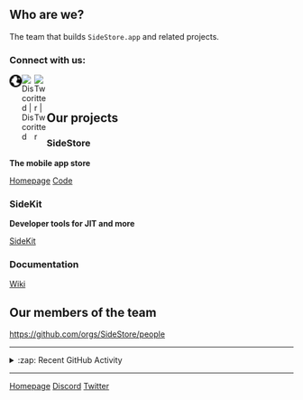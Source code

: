 <!-- 
Docs: How to use GitHub README and actions to auto-generate embedded content.
https://github.com/anuraghazra/github-readme-stats
https://www.youtube.com/watch?v=n6d4KHSKqGk
https://github.com/rahuldkjain/github-profile-readme-generator
 -->

## Who are we?

The team that builds `SideStore.app` and related projects.

### Connect with us:

<!--
[![Website](https://img.shields.io/website?label=sidestore.io&style=for-the-badge&url=https://sidestore.io)](https://sidestore.io)
[![Twitter Follow](https://img.shields.io/twitter/follow/sidestore_io?color=1DA1F2&logo=twitter&style=for-the-badge)](https://twitter.com/intent/follow?original_referer=https%3A%2F%2Fgithub.com%2Fsidestore&screen_name=sidestore)
[![GitHub Followers](https://img.shields.io/github/followers/sidestore?style=for-the-badge)]()
[![GitHub Sponsors](https://img.shields.io/github/sponsors/sidestore?style=for-the-badge
)]() 
-->

[<img align="left" alt="sidestore.io" width="22px" src="https://raw.githubusercontent.com/iconic/open-iconic/master/svg/globe.svg" />][website]
[<img align="left" alt="Discord | Discord" width="22px" src="https://cdn.jsdelivr.net/npm/simple-icons@v3/icons/discord.svg" />][discord]
[<img align="left" alt="Twitter | Twitter" width="22px" src="https://cdn.jsdelivr.net/npm/simple-icons@v3/icons/twitter.svg" />][twitter]

<br />
<br />

## Our projects

### SideStore

__The mobile app store__

[Homepage][website]
[Code][git.sidestore]

### SideKit

__Developer tools for JIT and more__

[SideKit][git.sidekit]

### Documentation

[Wiki][wiki]

## Our members of the team

https://github.com/orgs/SideStore/people

---

<details>
  <summary>:zap: Recent GitHub Activity</summary>

<!--START_SECTION:activity-->
1. 🗣 Commented on [#797](https://github.com/SideStore/SideStore/issues/797) in [SideStore/SideStore](https://github.com/SideStore/SideStore)
2. 🗣 Commented on [#797](https://github.com/SideStore/SideStore/issues/797) in [SideStore/SideStore](https://github.com/SideStore/SideStore)
3. 🗣 Commented on [#797](https://github.com/SideStore/SideStore/issues/797) in [SideStore/SideStore](https://github.com/SideStore/SideStore)
4. ❌ Reopened PR [#797](https://github.com/SideStore/SideStore/pull/797) in [SideStore/SideStore](https://github.com/SideStore/SideStore)
5. ❌ Closed PR [#797](https://github.com/SideStore/SideStore/pull/797) in [SideStore/SideStore](https://github.com/SideStore/SideStore)
6. 💪 Opened PR [#797](https://github.com/SideStore/SideStore/pull/797) in [SideStore/SideStore](https://github.com/SideStore/SideStore)
7. 🎉 Merged PR [#796](https://github.com/SideStore/SideStore/pull/796) in [SideStore/SideStore](https://github.com/SideStore/SideStore)
8. 🗣 Commented on [#796](https://github.com/SideStore/SideStore/issues/796) in [SideStore/SideStore](https://github.com/SideStore/SideStore)
9. 🗣 Commented on [#796](https://github.com/SideStore/SideStore/issues/796) in [SideStore/SideStore](https://github.com/SideStore/SideStore)
10. 💪 Opened PR [#796](https://github.com/SideStore/SideStore/pull/796) in [SideStore/SideStore](https://github.com/SideStore/SideStore)
11. 🗣 Commented on [#792](https://github.com/SideStore/SideStore/issues/792) in [SideStore/SideStore](https://github.com/SideStore/SideStore)
12. 🗣 Commented on [#792](https://github.com/SideStore/SideStore/issues/792) in [SideStore/SideStore](https://github.com/SideStore/SideStore)
13. 🗣 Commented on [#792](https://github.com/SideStore/SideStore/issues/792) in [SideStore/SideStore](https://github.com/SideStore/SideStore)
14. 🗣 Commented on [#795](https://github.com/SideStore/SideStore/issues/795) in [SideStore/SideStore](https://github.com/SideStore/SideStore)
15. ❗️ Opened issue [#795](https://github.com/SideStore/SideStore/issues/795) in [SideStore/SideStore](https://github.com/SideStore/SideStore)
16. 🗣 Commented on [#538](https://github.com/SideStore/SideStore/issues/538) in [SideStore/SideStore](https://github.com/SideStore/SideStore)
17. 🗣 Commented on [#538](https://github.com/SideStore/SideStore/issues/538) in [SideStore/SideStore](https://github.com/SideStore/SideStore)
18. 🗣 Commented on [#792](https://github.com/SideStore/SideStore/issues/792) in [SideStore/SideStore](https://github.com/SideStore/SideStore)
19. 🗣 Commented on [#10](https://github.com/SideStore/anisette-servers/issues/10) in [SideStore/anisette-servers](https://github.com/SideStore/anisette-servers)
20. ❌ Reopened PR [#794](https://github.com/SideStore/SideStore/pull/794) in [SideStore/SideStore](https://github.com/SideStore/SideStore)
<!--END_SECTION:activity-->

</details>

---

[Homepage][patreon] [Discord][discord] [Twitter][twitter]

<!--
- [Patreon][patreon]
- [OpenCollective][opencollective]
- [YouTube][youtube]
-->

[website]: https://sidestore.io
[wiki]: https://wiki.sidestore.io
[twitter]: https://twitter.com/sidestore_io
[discord]: https://discord.gg/sidestore-949183273383395328
[youtube]: https://youtube.com/TODO
[patreon]: https://www.patreon.com/SideStore
[opencollective]: https://opencollective.com/TODO
[git.sidestore]: https://github.com/SideStore/SideStore/
[git.sidekit]: https://github.com/SideStore/SideKit

